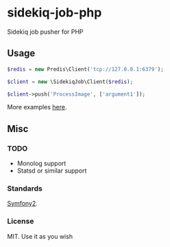 # sidekiq-job-php
Sidekiq job pusher for PHP

## Usage

```php
$redis = new Predis\Client('tcp://127.0.0.1:6379');

$client = new \SidekiqJob\Client($redis);

$client->push('ProcessImage', ['argument1']);
```

More examples [here](https://github.com/spinx/sidekiq-job-php/tree/master/examples). 

## Misc

### TODO
- Monolog support
- Statsd or similar support

### Standards
[Symfony2](https://github.com/escapestudios/Symfony2-coding-standard).

### License
MIT. Use it as you wish

